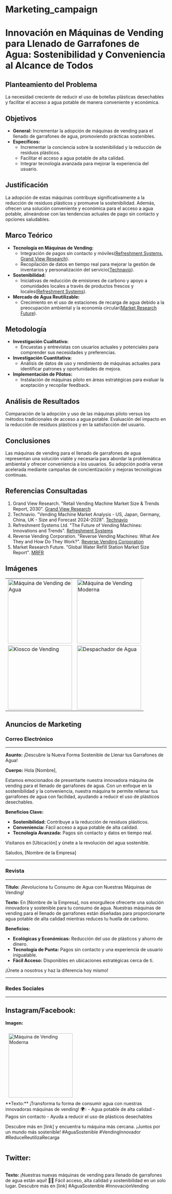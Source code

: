 # Marketing_campaign

# Innovación en Máquinas de Vending para Llenado de Garrafones de Agua: Sostenibilidad y Conveniencia al Alcance de Todos

## Planteamiento del Problema
La necesidad creciente de reducir el uso de botellas plásticas desechables y facilitar el acceso a agua potable de manera conveniente y económica.

## Objetivos
- **General:** Incrementar la adopción de máquinas de vending para el llenado de garrafones de agua, promoviendo prácticas sostenibles.
- **Específicos:**
  - Incrementar la conciencia sobre la sostenibilidad y la reducción de residuos plásticos.
  - Facilitar el acceso a agua potable de alta calidad.
  - Integrar tecnología avanzada para mejorar la experiencia del usuario.

## Justificación
La adopción de estas máquinas contribuye significativamente a la reducción de residuos plásticos y promueve la sostenibilidad. Además, ofrecen una solución conveniente y económica para el acceso a agua potable, alineándose con las tendencias actuales de pago sin contacto y opciones saludables.

## Marco Teórico
- **Tecnología en Máquinas de Vending:**
  - Integración de pagos sin contacto y móviles([Refreshment Systems](https://www.refreshmentsystems.co.uk/the-future-of-vending-machines-innovations-and-trends/), [Grand View Research](https://www.grandviewresearch.com/industry-analysis/retail-vending-machine-market)).
  - Recopilación de datos en tiempo real para mejorar la gestión de inventarios y personalización del servicio([Technavio](https://www.technavio.com/report/vending-machine-market-industry-analysis)).
- **Sostenibilidad:**
  - Iniciativas de reducción de emisiones de carbono y apoyo a comunidades locales a través de productos frescos y locales([Refreshment Systems](https://www.refreshmentsystems.co.uk/the-future-of-vending-machines-innovations-and-trends/)).
- **Mercado de Agua Reutilizable:**
  - Crecimiento en el uso de estaciones de recarga de agua debido a la preocupación ambiental y la economía circular([Market Research Future](https://www.marketresearchfuture.com/reports/water-refill-station-market)).

## Metodología
- **Investigación Cualitativa:**
  - Encuestas y entrevistas con usuarios actuales y potenciales para comprender sus necesidades y preferencias.
- **Investigación Cuantitativa:**
  - Análisis de datos de uso y rendimiento de máquinas actuales para identificar patrones y oportunidades de mejora.
- **Implementación de Pilotos:**
  - Instalación de máquinas piloto en áreas estratégicas para evaluar la aceptación y recopilar feedback.

## Análisis de Resultados
Comparación de la adopción y uso de las máquinas piloto versus los métodos tradicionales de acceso a agua potable. Evaluación del impacto en la reducción de residuos plásticos y en la satisfacción del usuario.

## Conclusiones
Las máquinas de vending para el llenado de garrafones de agua representan una solución viable y necesaria para abordar la problemática ambiental y ofrecer conveniencia a los usuarios. Su adopción podría verse acelerada mediante campañas de concientización y mejoras tecnológicas continuas.

## Referencias Consultadas
1. Grand View Research. "Retail Vending Machine Market Size & Trends Report, 2030". [Grand View Research](https://www.grandviewresearch.com/industry-analysis/retail-vending-machine-market)
2. Technavio. "Vending Machine Market Analysis - US, Japan, Germany, China, UK - Size and Forecast 2024-2028". [Technavio](https://www.technavio.com/report/vending-machine-market-industry-analysis)
3. Refreshment Systems Ltd. "The Future of Vending Machines: Innovations and Trends". [Refreshment Systems](https://www.refreshmentsystems.co.uk/the-future-of-vending-machines-innovations-and-trends/)
4. Reverse Vending Corporation. "Reverse Vending Machines: What Are They and How Do They Work?". [Reverse Vending Corporation](https://www.reversevending.co.uk/what-are-reverse-vending-machines/)
5. Market Research Future. "Global Water Refill Station Market Size Report". [MRFR](https://www.marketresearchfuture.com/reports/water-refill-station-market)

## Imágenes

<table>
<tbody><tr>
  <td><img src="https://www.puritecequipos.com.mx/wp-content/uploads/2021/10/despachador-con-cambio-mei-chica.jpg" alt="Máquina de Vending de Agua" width="200"/></td>
  <td><img src="https://www.puritecdemexico.com/wp-content/uploads/2023/12/despachador-automatico-de-agua-negocio.jpg" alt="Máquina de Vending Moderna" width="200"/></td></td>
</tr>
<tr>
  <td><img src="https://manantialwater.com.mx/wp-content/uploads/2023/01/recuadro-kiosco.jpg" alt="Kiosco de Vending" width="200"/></td>
  <td><img src="https://www.puritecequipos.com.mx/wp-content/uploads/2021/10/despachador-de-agua-hopper-mediano.jpg" alt="Despachador de Agua" width="200"/></td>
</tr>
</tbody>
</table>


## Anuncios de Marketing

### Correo Electrónico
---
**Asunto:** ¡Descubre la Nueva Forma Sostenible de Llenar tus Garrafones de Agua!

**Cuerpo:**
Hola [Nombre],

Estamos emocionados de presentarte nuestra innovadora máquina de vending para el llenado de garrafones de agua. Con un enfoque en la sostenibilidad y la conveniencia, nuestra máquina te permite rellenar tus garrafones de agua con facilidad, ayudando a reducir el uso de plásticos desechables.

**Beneficios Clave:**
- **Sostenibilidad:** Contribuye a la reducción de residuos plásticos.
- **Conveniencia:** Fácil acceso a agua potable de alta calidad.
- **Tecnología Avanzada:** Pagos sin contacto y datos en tiempo real.

Visítanos en [Ubicación] y únete a la revolución del agua sostenible.

Saludos,
[Nombre de la Empresa]

---

### Revista
---
**Título:** ¡Revoluciona tu Consumo de Agua con Nuestras Máquinas de Vending!

**Texto:**
En [Nombre de la Empresa], nos enorgullece ofrecerte una solución innovadora y sostenible para tu consumo de agua. Nuestras máquinas de vending para el llenado de garrafones están diseñadas para proporcionarte agua potable de alta calidad mientras reduces tu huella de carbono.

**Beneficios:**
- **Ecológicas y Económicas:** Reducción del uso de plásticos y ahorro de dinero.
- **Tecnología de Punta:** Pagos sin contacto y una experiencia de usuario inigualable.
- **Fácil Acceso:** Disponibles en ubicaciones estratégicas cerca de ti.

¡Únete a nosotros y haz la diferencia hoy mismo!

---

### Redes Sociales
---
**Instagram/Facebook:**
---
**Imagen:** 
<div style="display: flex; flex-wrap: wrap;">
  <div style="flex: 1; margin: 10px;">
    <img src="https://www.puritecdemexico.com/wp-content/uploads/2023/12/despachador-automatico-de-agua-negocio.jpg" alt="Máquina de Vending Moderna" width="200"/>
  </div>
**Texto:**
¡Transforma tu forma de consumir agua con nuestras innovadoras máquinas de vending! 🌍💧
- Agua potable de alta calidad
- Pagos sin contacto
- Ayuda a reducir el uso de plásticos desechables

Descubre más en [link] y encuentra tu máquina más cercana. ¡Juntos por un mundo más sostenible! #AguaSostenible #VendingInnovador #ReduceReutilizaRecarga

**Twitter:**
---
**Texto:**
¡Nuestras nuevas máquinas de vending para llenado de garrafones de agua están aquí! 🌊💧 Fácil acceso, alta calidad y sostenibilidad en un solo lugar. Descubre más en [link] #AguaSostenible #InnovaciónVending

---
